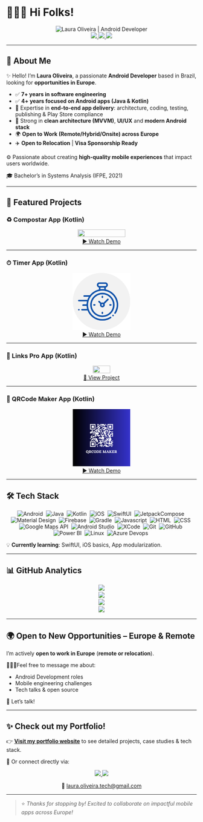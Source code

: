 # 👩🏻‍💻 Hi Folks!

<div align="center">
<img src="https://media.licdn.com/dms/image/D4D03AQFOXbt5U3Slig/profile-displayphoto-shrink_800_800/0/1709545079989?e=2147483647&v=beta&t=_bGBizJkjUCkTjcH2pLxqpLYDL_eCa0R3wSl8Ep1HBo" alt="Laura Oliveira | Android Developer" width="45%" height="45%"/>
</div>

<div align="center">

<a href="https://www.linkedin.com/in/laura-oliveira-mobile/">
  <img src="https://img.shields.io/badge/LinkedIn-blue?style=plastic&logo=linkedin&logoColor=white" height="30">
</a>
<a href="https://www.laura-oliveira-mobile.com">
  <img src="https://img.shields.io/badge/Portfolio-F28B50?style=plastic&logoColor=white" height="30">
</a>
<a href="https://api.whatsapp.com/send?phone=5581997207924&text=Olá!">
  <img src="https://img.shields.io/badge/Whatsapp-4CA143?style=plastic&logo=whatsapp&logoColor=white" height="30">
</a>

</div>

---

## 👋 About Me

✨ Hello! I’m **Laura Oliveira**, a passionate **Android Developer** based in Brazil, looking for **opportunities in Europe**.

- ✅ **7+ years in software engineering**
- ✅ **4+ years focused on Android apps (Java & Kotlin)**
- 📱 Expertise in **end-to-end app delivery**: architecture, coding, testing, publishing & Play Store compliance
- 🧩 Strong in **clean architecture (MVVM)**, **UI/UX** and **modern Android stack**
- 🌍 **Open to Work (Remote/Hybrid/Onsite) across Europe**
- ✈️ **Open to Relocation** | **Visa Sponsorship Ready** 

⚙️ Passionate about creating **high-quality mobile experiences** that impact users worldwide.  

🎓 Bachelor’s in Systems Analysis (IFPE, 2021)

---

## 🚀 Featured Projects

### ♻️ Compostar App (Kotlin)
<div align="center">
<img src="https://github.com/Laura-Oliveira/verdieira-app/blob/main/img/logo_compostar.png" width="50%" height="50%">
<br>
<a href="https://youtube.com/shorts/wlg6qj-URA4?feature=share">▶ Watch Demo</a>
</div>

---

### ⏱ Timer App (Kotlin)
<div align="center">
<img src="https://raw.githubusercontent.com/Laura-Oliveira/QRCode-Maker/main/img/timer.png" width="30%" height="30%">
<br>
<a href="https://youtube.com/shorts/4QeF8S3jBHQ?feature=share">▶ Watch Demo</a>
</div>

---

### 🔗 Links Pro App (Kotlin)
<div align="center">
<img src="https://github.com/Laura-Oliveira/Links-Pro-1/blob/main/app/src/main/ic_icon-playstore.png" width="30%" height="30%">
<br>
<a href="https://www.laura-oliveira-mobile.com/projects">📌 View Project</a>
</div>

---

### 📸 QRCode Maker App (Kotlin)
<div align="center">
<img src="https://github.com/Laura-Oliveira/QRCode-Maker/blob/main/img/qr-code.png" width="30%" height="30%">
<br>
<a href="https://youtube.com/shorts/nDz_QD-xhlo?feature=share">▶ Watch Demo</a>
</div>

---

## 🛠 Tech Stack

<div align="center">

![Android](https://img.shields.io/badge/-Android-05122A?style=for-the-badge&logo=android&logoColor=green)&nbsp;
![Java](https://img.shields.io/badge/-Java-05122A?style=for-the-badge&logo=java&logoColor=white)&nbsp;
![Kotlin](https://img.shields.io/badge/-Kotlin-05122A?style=for-the-badge&logo=kotlin)&nbsp;
![iOS](https://img.shields.io/badge/-iOS-05122A?style=for-the-badge&logo=apple)&nbsp;
![SwiftUI](https://img.shields.io/badge/-SwiftUI-05122A?style=for-the-badge&logo=swift)&nbsp;
![JetpackCompose](https://img.shields.io/badge/-JetpackCompose-05122A?style=for-the-badge&logo=jetpackcompose&logoColor=green)&nbsp;
![Material Design](https://img.shields.io/badge/-MaterialDesign-05122A?style=for-the-badge&logo=materialdesign&logoColor=white)&nbsp;
![Firebase](https://img.shields.io/badge/-Firebase-05122A?style=for-the-badge&logo=firebase)&nbsp;
![Gradle](https://img.shields.io/badge/-Gradle-05122A?style=for-the-badge&logo=gradle&logoColor=green)&nbsp;
![Javascript](https://img.shields.io/badge/-Javascript-05122A?style=for-the-badge&logo=javascript)&nbsp;
![HTML](https://img.shields.io/badge/-Html-05122A?style=for-the-badge&logo=html5)&nbsp;
![CSS](https://img.shields.io/badge/-Css-05122A?style=for-the-badge&logo=css3&logoColor=blue)&nbsp;
![Google Maps API](https://img.shields.io/badge/-GoogleMaps-05122A?style=for-the-badge&logo=googlemaps)&nbsp;
![Android Studio](https://img.shields.io/badge/-AndroidStudio-05122A?style=for-the-badge&logo=androidstudio&logoColor=green)&nbsp;
![XCode](https://img.shields.io/badge/-Xcode-05122A?style=for-the-badge&logo=xcode)&nbsp;
![Git](https://img.shields.io/badge/-Git-05122A?style=for-the-badge&logo=git)&nbsp;
![GitHub](https://img.shields.io/badge/-GitHub-05122A?style=for-the-badge&logo=github)&nbsp;
![Power BI](https://img.shields.io/badge/-PowerBi-05122A?style=for-the-badge&logo=powerbi)&nbsp;
![Linux](https://img.shields.io/badge/-Linux-05122A?style=for-the-badge&logo=linux&logoColor=white)&nbsp;
![Azure Devops](https://img.shields.io/badge/-AzureDevops-05122A?style=for-the-badge&logo=azuredevops&logoColor=blue)&nbsp;
</div>

💡 **Currently learning**: SwiftUI, iOS basics, App modularization.

---

## 📊 GitHub Analytics

<p>

</p>

<p align="center">
 <img src="https://github-readme-stats.vercel.app/api/top-langs/?username=Laura-Oliveira&langs_count=8&theme=shades-of-purple">
<br>
 <img src="https://github-readme-stats.vercel.app/api?username=Laura-Oliveira&count_private=true&show_icons=true&theme=shades-of-purple">
<br>
<img src="https://github-readme-streak-stats.herokuapp.com/?user=Laura-Oliveira&hide_border=true&theme=shades-of-purple">
<br>
<img src="https://github-profile-trophy.vercel.app/?username=Laura-Oliveira&theme=solarized_dark">
<br>
</p>


---

## 🌍 Open to New Opportunities – Europe & Remote

I’m actively **open to work in Europe** (**remote or relocation**).  

👩🏻‍💻Feel free to message me about:
- Android Development roles
- Mobile engineering challenges
- Tech talks & open source

📩 Let’s talk!

---

## ✨ Check out my Portfolio!

👉 [**Visit my portfolio website**](https://www.laura-oliveira-mobile.com) to see detailed projects, case studies & tech stack.

💬 Or connect directly via:
<div align="center">

<a href="https://www.linkedin.com/in/laura-oliveira-mobile/">
  <img src="https://img.shields.io/badge/LinkedIn-blue?style=plastic&logo=linkedin&logoColor=white" height="30">
</a>
<a href="https://api.whatsapp.com/send?phone=5581997207924&text=Hello-from-Github!">
  <img src="https://img.shields.io/badge/Whatsapp-4CA143?style=plastic&logo=whatsapp&logoColor=white" height="30">
</a>
 
📩 laura.oliveira.tech@gmail.com
</div>

---

> ⭐ *Thanks for stopping by! Excited to collaborate on impactful mobile apps across Europe!*
